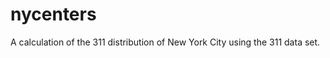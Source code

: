 nycenters
=========

A calculation of the 311 distribution of New York City using the 311 data set.
